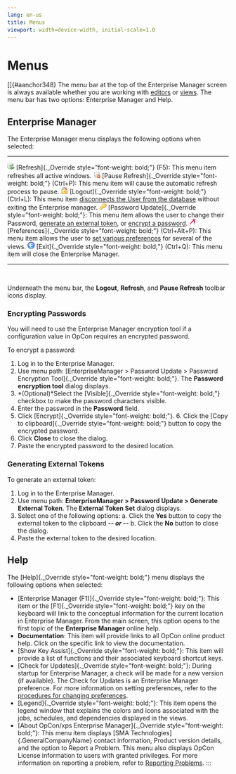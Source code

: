 ```yaml
---
lang: en-us
title: Menus
viewport: width=device-width, initial-scale=1.0
---
```


# Menus

[]{#aanchor348} The menu bar at the top of the Enterprise Manager screen is always available whether you are working with
[editors](Navigation-Editors.md) or [views](Navigation-Views.md).
The menu bar has two options: Enterprise Manager and Help.

## Enterprise Manager

The Enterprise Manager menu displays the following options when
selected:

  ------------------------------------------------------------------------------ ---------------------------------------------------------------------------------------------------------------------------------------------------------------------------------------------------
  ![](../../../Resources/Images/EM/refresh.png "Refresh icon")                   [Refresh]{._Override style="font-weight: bold;"} (F5): This menu item refreshes all active windows.
  ![](../../../Resources/Images/EM/pauserefresh.png "Pause Refresh icon")        [Pause Refresh]{._Override style="font-weight: bold;"} (Ctrl+P): This menu item will cause the automatic refresh process to pause.
  ![](../../../Resources/Images/EM/lock.png "Logout icon")                       [Logout]{._Override style="font-weight: bold;"} (Ctrl+L): This menu item [disconnects the User from the database](Logging-In.md#Log_out_of_the_EM) without exiting the Enterprise manager.
  ![](../../../Resources/Images/EM/EMpasswrdupdate.png "Password Update icon")   [Password Update]{._Override style="font-weight: bold;"}: This menu item allows the user to change their Password, [generate an external token](#Generating), or [encrypt a password](#Encrypti).
  ![](../../../Resources/Images/EM/EMpreferences.png "Preferences icon")         [Preferences]{._Override style="font-weight: bold;"} (Ctrl+Alt+P): This menu item allows the user to [set various preferences](Setting-Preferences.md) for several of the views.
  ![](../../../Resources/Images/EM/EMexit.png "Exit icon")                       [Exit]{._Override style="font-weight: bold;"} (Ctrl+Q): This menu item will close the Enterprise Manager.
  ------------------------------------------------------------------------------ ---------------------------------------------------------------------------------------------------------------------------------------------------------------------------------------------------

 

Underneath the menu bar, the **Logout**, **Refresh**, and **Pause
Refresh** toolbar icons display.

### Encrypting Passwords

You will need to use the Enterprise Manager encryption tool if a
configuration value in OpCon requires an
encrypted password.

To encrypt a password:

1.  Log in to the Enterprise Manager.
2.  Use menu path: [EnterpriseManager \> Password Update \> Password     Encryption Tool]{._Override style="font-weight: bold;"}. The
    **Password encryption tool** dialog displays.
3.  *(Optional)*Select the [Visible]{._Override     style="font-weight: bold;"} checkbox to make the password characters
    visible.
4.  Enter the password in the **Password** field.
5.  Click [Encrypt]{._Override style="font-weight: bold;"}. 6.  Click the [Copy to clipboard]{._Override style="font-weight: bold;"}
    button to copy the encrypted password.
7.  Click **Close** to close the dialog.
8.  Paste the encrypted password to the desired location.

### Generating External Tokens

To generate an external token:

1.  Log in to the Enterprise Manager.
2.  Use menu path: **EnterpriseManager \> Password Update \> Generate
    External Token**. The **External Token Set** dialog displays.
3.  Select one of the following options:
    a.  Click the **Yes** button to copy the external token to the
        clipboard ***-- or --***
    b.  Click the **No** button to close the dialog.
4.  Paste the external token to the desired location.

## Help

The [Help]{._Override style="font-weight: bold;"} menu displays the following options when selected:

-   [Enterprise Manager (F1)]{._Override style="font-weight: bold;"}:     This item or the [F1]{._Override style="font-weight: bold;"} key on
    the keyboard will link to the conceptual information for the current
    location in Enterprise Manager. From the main screen, this option
    opens to the first topic of the **Enterprise Manager** online help.
-   **Documentation**: This item will provide links to all
    OpCon online product help. Click on the
    specific link to view the documentation.
-   [Show Key Assist]{._Override style="font-weight: bold;"}: This item     will provide a list of functions and their associated keyboard
    shortcut keys.
-   [Check for Updates]{._Override style="font-weight: bold;"}: During     startup for Enterprise Manager, a check will be made for a new
    version (if available). The Check for Updates is an Enterprise
    Manager preference. For more information on setting preferences,
    refer to the [procedures for changing     preferences](Setting-Preferences.md).
-   [Legend]{._Override style="font-weight: bold;"}: This item opens the     legend window that explains the colors and icons associated with the
    jobs, schedules, and dependencies displayed in the views.
-   [About OpCon/xps Enterprise Manager]{._Override     style="font-weight: bold;"}: This menu item displays [SMA
    Technologies]{.GeneralCompanyName} contact information, Product
    version details, and the option to Report a Problem. This menu also
    displays OpCon License information to
    users with granted privileges. For more information on reporting a
    problem, refer to [Reporting Problems](Reporting-Problems.md).
:::

 

